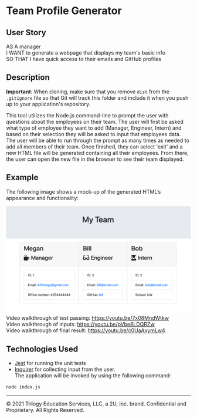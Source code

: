 # Team Profile Generator

## User Story

AS A manager <br>
I WANT to generate a webpage that displays my team's basic info <br>
SO THAT I have quick access to their emails and GitHub profiles <br>

## Description

**Important**: When cloning, make sure that you remove `dist` from the `.gitignore` file so that Git will track this folder and include it when you push up to your application's repository.

This tool utilizes the Node.js command-line to prompt the user with questions about the employees on their team. The user will first be asked what type of employee they want to add (Manager, Engineer, Intern) and based on their selection they will be asked to input that employees data. The user will be able to run through the prompt as many times as needed to add all members of their team. Once finished, they can select 'exit' and a new HTML file will be generated containing all their employees. From there, the user can open the new file in the browser to see their team displayed. 

## Example

The following image shows a mock-up of the generated HTML’s appearance and functionality:

![HTML webpage](./Assets/Team.png)
Video walkthrough of test passing: https://youtu.be/7x08MndWtkw <br>
Video walkthrough of inputs: https://youtu.be/pVbe8LDQRZw  <br>
Video walkthrough of final result: https://youtu.be/c0UaAxymLw4 <br> 

## Technologies Used

* [Jest](https://www.npmjs.com/package/jest) for running the unit tests <br> 
* [Inquirer](https://www.npmjs.com/package/inquirer) for collecting input from the user. <br>
The application will be invoked by using the following command:
```bash
node index.js
```


---
© 2021 Trilogy Education Services, LLC, a 2U, Inc. brand. Confidential and Proprietary. All Rights Reserved.
